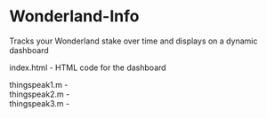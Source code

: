 # Wonderland-Info

Tracks your Wonderland stake over time and displays on a dynamic dashboard

index.html  -  HTML code for the dashboard

thingspeak1.m  -  
thingspeak2.m  -  
thingspeak3.m  -  
